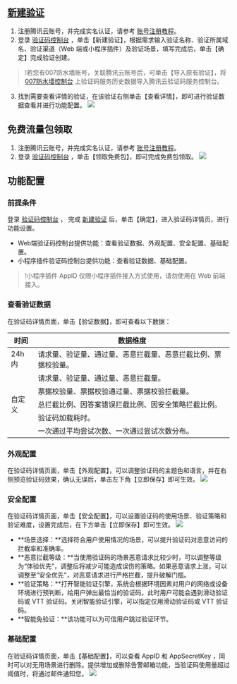 
## [新建验证](id:xjyz)
1. 注册腾讯云账号，并完成实名认证，请参考 [账号注册教程](https://cloud.tencent.com/document/product/378/17985)。
2.  登录 [验证码控制台](https://console.cloud.tencent.com/captcha) ，单击【新建验证】，根据需求输入验证名称、验证所属域名、验证渠道（Web 端或小程序插件）及验证场景，填写完成后，单击【确定】完成验证创建。
>!若您有007防水墙账号，关联腾讯云账号后，可单击【导入原有验证】，将 [007防水墙控制台](https://007.qq.com/captcha/#/) 上验证码服务历史数据导入腾讯云验证码服务控制台。
3. 找到需要查看详情的验证，在该验证右侧单击【查看详情】，即可进行验证数据查看并进行功能配置。
  ![](https://main.qcloudimg.com/raw/244254285e0fe1b5f05f6c4a81c055bf.png)

## 免费流量包领取
1. 注册腾讯云账号，并完成实名认证，请参考 [账号注册教程](https://cloud.tencent.com/document/product/378/17985)。
2. 登录 [验证码控制台](https://console.cloud.tencent.com/captcha) ，单击【领取免费包】，即可完成免费包领取。
![](https://main.qcloudimg.com/raw/ffff1f6e24055a57ac290692fb8282cd.png)

## 功能配置
### 前提条件
登录 [验证码控制台](https://console.cloud.tencent.com/captcha) ， 完成 [新建验证](#xjyz) 后，单击【确定】，进入验证码详情页，进行功能设置。
- Web端验证码控制台提供功能：查看验证数据、外观配置、安全配置、基础配置。
- 小程序插件验证码控制台提供功能：查看验证数据、基础配置。

> !小程序插件 AppID 仅限小程序插件接入方式使用，请勿使用在 Web 前端接入。

### 查看验证数据
在验证码详情页面，单击【验证数据】，即可查看以下数据：
<table class="tg">
<thead>
  <tr>
    <th class="tg-0pky">时间</th>
    <th class="tg-0pky">数据维度</th>
  </tr>
</thead>
<tbody>
  <tr>
    <td class="tg-0pky">24h内</td>
    <td class="tg-0pky">请求量、验证量、通过量、恶意拦截量、恶意拦截比例、票据校验量。</td>
  </tr>
  <tr>
    <td class="tg-0pky" rowspan="5">自定义</td>
    <td class="tg-acii">请求量、验证量、通过量、恶意拦截量。</td>
  </tr>
  <tr>
    <td class="tg-acii">票据校验量、票据校验通过量、票据校验拦截量。</td>
  </tr>
  <tr>
    <td class="tg-acii">总拦截比例、因答案错误拦截比例、因安全策略拦截比例。</td>
  </tr>
  <tr>
    <td class="tg-515v">验证码加载耗时。</td>
  </tr>
  <tr>
    <td class="tg-0pky">一次通过平均尝试次数、一次通过尝试次数分布。</td>
  </tr>
</tbody>
</table>

### 外观配置
在验证码详情页面，单击【外观配置】，可以调整验证码的主题色和语言，并在右侧预览验证码效果，确认无误后，单击左下角【立即保存】即可生效。
![](https://main.qcloudimg.com/raw/f540e894f665152b33b71d7eb1041164.png)

### 安全配置
在验证码详情页面，单击【安全配置】，可以设置验证码的使用场景、验证策略和验证难度，设置完成后，在下方单击【立即保存】即可生效。
![](https://main.qcloudimg.com/raw/530eb4c81efd774d7874b92431e73465.png)
- **场景选择：**选择符合用户使用情况的场景，可以提升验证码对恶意访问的拦截率和准确率。 
- **恶意拦截等级：**当使用验证码的场景恶意请求比较少时，可以调整等级为“体验优先”，调整后将减少可能造成误伤的策略。如果恶意请求上涨，可以调整至“安全优先”，对恶意请求进行严格拦截，提升破解门槛。
- **验证策略：**打开智能验证引擎，系统会根据环境因素对用户的网络或设备环境进行预判断，给用户弹出最恰当的验证码，此时用户可能会遇到滑动验证码或 VTT 验证码。关闭智能验证引擎，可以指定仅用滑动验证码或 VTT 验证码。
- **智能免验证：**该功能可以为可信用户跳过验证环节。

### 基础配置
在验证码详情页面，单击【基础配置】，可以查看 AppID 和 AppSecretKey ，同时可以对无用场景进行删除。提供增加或删除告警邮箱功能，当验证码使用量超过阈值时，将通过邮件通知您。
![](https://main.qcloudimg.com/raw/d0984e73579b1789274f85c98cbfefa3.png)
